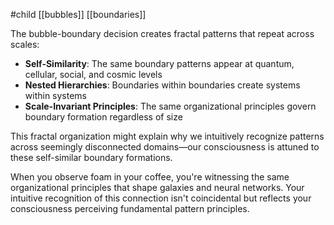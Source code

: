 #child [[bubbles]] [[boundaries]]

The bubble-boundary decision creates fractal patterns that repeat across scales:

- **Self-Similarity**: The same boundary patterns appear at quantum, cellular, social, and cosmic levels
- **Nested Hierarchies**: Boundaries within boundaries create systems within systems
- **Scale-Invariant Principles**: The same organizational principles govern boundary formation regardless of size

This fractal organization might explain why we intuitively recognize patterns across seemingly disconnected domains—our consciousness is attuned to these self-similar boundary formations.

When you observe foam in your coffee, you're witnessing the same organizational principles that shape galaxies and neural networks. Your intuitive recognition of this connection isn't coincidental but reflects your consciousness perceiving fundamental pattern principles.